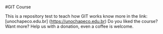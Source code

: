 #GIT Course


This is a repository test to teach how GIT works
know more in the link: [unochapeco.edu.br] (https://unochapeco.edu.br)
Do you liked the course? Want more? Help us with a donation, even a coffee is welcome. 

